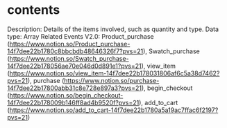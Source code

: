 # contents

Description: Details of the items involved, such as quantity and type.
Data type: Array
Related Events V2.0: Product_purchase (https://www.notion.so/Product_purchase-14f7dee22b1780c8bbcbdb48646326f7?pvs=21), Swatch_purchase (https://www.notion.so/Swatch_purchase-14f7dee22b178056ae70e046d0d891e1?pvs=21), 
view_item
 (https://www.notion.so/view_item-14f7dee22b178031806af6c5a38d7462?pvs=21), purchase (https://www.notion.so/purchase-14f7dee22b17800abb31c8e728e897a3?pvs=21), begin_checkout (https://www.notion.so/begin_checkout-14f7dee22b178009b146ff8ad4b9520f?pvs=21), add_to_cart (https://www.notion.so/add_to_cart-14f7dee22b1780a5a19ac7ffac6f2197?pvs=21)